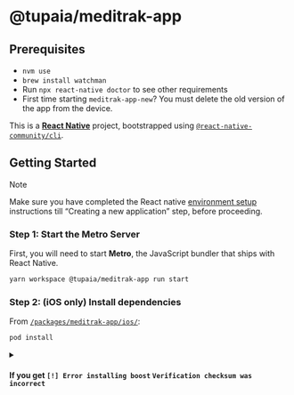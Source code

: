 # @tupaia/meditrak-app

## Prerequisites

- `nvm use`
- `brew install watchman`
- Run `npx react-native doctor` to see other requirements
- First time starting `meditrak-app-new`? You must delete the old version of the app from the device.

This is a [**React Native**](https://reactnative.dev) project, bootstrapped using [`@react-native-community/cli`](https://github.com/react-native-community/cli).

## Getting Started

> [!NOTE]
> Make sure you have completed the React native [environment setup](https://reactnative.dev/docs/environment-setup) instructions till “Creating a new application” step, before proceeding.

### Step 1: Start the Metro Server

First, you will need to start **Metro**, the JavaScript bundler that ships with React Native.

```sh
yarn workspace @tupaia/meditrak-app run start
```

### Step 2: (iOS only) Install dependencies

From [`/packages/meditrak-app/ios/`](ios/):

```sh
pod install
```

<details>
<summary><h4>If you get <code>[!] Error installing boost</code> <code>Verification checksum was incorrect</code></h4></summary>
Go to <code>/packages/meditrak-app/node_modules/react-native/third-party-podspecs/boost.podspec</code> and modify <code>spec.source</code> to point to <code>https://archives.boost.io/release/1.76.0/source/boost_1_76_0.tar.bz2</code>:

```pod
  spec.source = { :http => 'https://archives.boost.io/release/1.76.0/source/boost_1_76_0.tar.bz2',
                  :sha256 => 'f0397ba6e982c4450f27bf32a2a83292aba035b827a5623a14636ea583318c41' }
```

This happens because Boost (dependency of React Native) is no longer available from the server which hosted it when React 0.72 was released.
This is [fixed in React Native 0.75](https://github.com/facebook/react-native/commit/d274826fecfbb67b1b534f4ce9b511a1393625f4) and newer; but older, legacy versions require a workaround like this.
(See https://github.com/boostorg/boost/issues/843 and https://github.com/boostorg/boost/issues/996.)</details>

### Step 3: Start your Application

Let Metro bundler run in its own terminal. In a new terminal:

```sh
yarn workspace @tupaia/meditrak-app run android
```

or

```sh
yarn workspace @tupaia/meditrak-app run ios
```

If everything is set up correctly, you should see your new app running in your Android Emulator or iOS Simulator shortly, provided you have set up your emulator/simulator correctly.

This is **one** way to run your app; you can also run it directly from within Android Studio and Xcode respectively.

### Step 4: Modifying your App

Now that you have successfully run the app, let’s modify it.

1. Open `App.tsx` in your text editor of choice and edit some lines.
2. **Android**. Press the <kbd>R</kbd> key twice or “Reload” from the “Developer Menu” (<kbd>Ctrl</kbd> + <kbd>M</kbd> (on Windows and Linux) or ⌘M (on macOS)) to see your changes!\
   **iOS.** Hit ⌘R in your iOS Simulator to reload the app and see your changes!

### Congratulations! 🎉

You’ve successfully run and modified your React Native App. 🥳

### Now what?

- If you want to add this new React Native code to an existing application, check out [Integration with Existing Apps](https://reactnative.dev/docs/integration-with-existing-apps).
- If you’re curious to learn more about React Native, check out the [Introduction](https://reactnative.dev/docs/getting-started) to React Native.

## Troubleshooting

If you can’t get this to work, see [Troubleshooting](https://reactnative.dev/docs/troubleshooting).

## Learn more

To learn more about React Native, take a look at the following resources:

- [React Native website](https://reactnative.dev) – Learn more about React Native.
- [Setting up the development environment](https://reactnative.dev/docs/environment-setup) – An overview of React Native and how to set up your environment.
- [Introduction](https://reactnative.dev/docs/getting-started) – A guided tour of the React Native basics.
- [Blog](https://reactnative.dev/blog) – Read the latest official React Native Blog posts.
- [`@facebook/react-native`](https://github.com/facebook/react-native) – The open-source GitHub repository for React Native.
